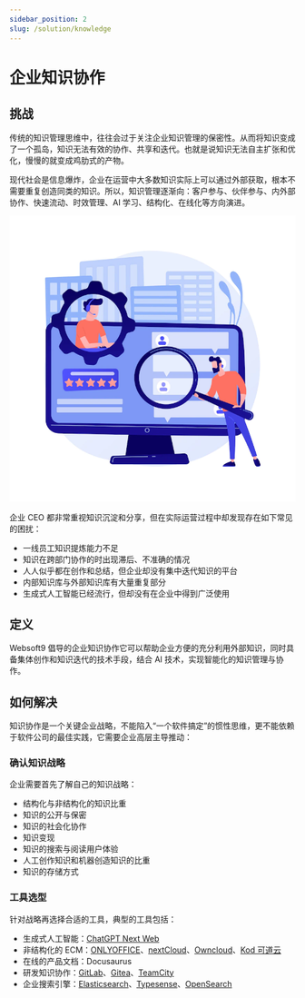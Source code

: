 ```yaml
---
sidebar_position: 2
slug: /solution/knowledge
---
```


# 企业知识协作

## 挑战

传统的知识管理思维中，往往会过于关注企业知识管理的保密性。从而将知识变成了一个孤岛，知识无法有效的协作、共享和迭代。也就是说知识无法自主扩张和优化，慢慢的就变成鸡肋式的产物。

现代社会是信息爆炸，企业在运营中大多数知识实际上可以通过外部获取，根本不需要重复创造同类的知识。所以，知识管理逐渐向：客户参与、伙伴参与、内外部协作、快速流动、时效管理、AI 学习、结构化、在线化等方向演进。

![](./assets/open-km-hero-websoft9.webp)

企业 CEO 都非常重视知识沉淀和分享，但在实际运营过程中却发现存在如下常见的困扰：

* 一线员工知识提炼能力不足
* 知识在跨部门协作的时出现滞后、不准确的情况
* 人人似乎都在创作和总结，但企业却没有集中迭代知识的平台
* 内部知识库与外部知识库有大量重复部分
* 生成式人工智能已经流行，但却没有在企业中得到广泛使用

## 定义

Websoft9 倡导的企业知识协作它可以帮助企业方便的充分利用外部知识，同时具备集体创作和知识迭代的技术手段，结合 AI 技术，实现智能化的知识管理与协作。  

## 如何解决

知识协作是一个关键企业战略，不能陷入“一个软件搞定”的惯性思维，更不能依赖于软件公司的最佳实践，它需要企业高层主导推动：

### 确认知识战略

企业需要首先了解自己的知识战略：

- 结构化与非结构化的知识比重
- 知识的公开与保密
- 知识的社会化协作
- 知识变现
- 知识的搜索与阅读用户体验
- 人工创作知识和机器创造知识的比重
- 知识的存储方式


### 工具选型

针对战略再选择合适的工具，典型的工具包括：  

- 生成式人工智能：[ChatGPT Next Web](../chatgptnextweb)
- 非结构化的 ECM：[ONLYOFFICE](../onlyoffice)、[nextCloud](../nextCloud)、[Owncloud](../owncloud)、[Kod 可道云](../kodcloud)
- 在线的产品文档：Docusaurus
- 研发知识协作：[GitLab](../gitlab)、[Gitea](../gitea)、[TeamCity](../teamcity)
- 企业搜索引擎：[Elasticsearch](../elasticsearch)、[Typesense](../typesense)、[OpenSearch](../opensearch)